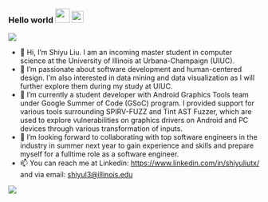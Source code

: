 ### Hello world <img src="https://github.com/TheDudeThatCode/TheDudeThatCode/raw/master/Assets/Hi.gif" style="max-width:100%;" width="29px"> <img src="https://raw.githubusercontent.com/TheDudeThatCode/TheDudeThatCode/master/Assets/Earth.gif" style="max-width:100%;" width="24px">
![](https://komarev.com/ghpvc/?username=sliu-UIUC)
- 👋 Hi, I’m Shiyu Liu. I am an incoming master student in computer science at the University of Illinois at Urbana-Champaign (UIUC). 
- 👀 I’m passionate about software development and human-centered design. I'm also interested in data mining and data visualization as I will further explore them during my study at UIUC.
- 🌱 I’m currently a student developer with Android Graphics Tools team under Google Summer of Code (GSoC) program. I provided support for various tools surrounding SPIRV-FUZZ and Tint AST Fuzzer, which are used to explore vulnerabilities on graphics drivers on Android and PC devices through various transformation of inputs.  
- 💞️ I’m looking forward to collaborating with top software engineers in the industry in summer next year to gain experience and skills and prepare myself for a fulltime role as a software engineer. 
- 📫 You can reach me at Linkedin: https://www.linkedin.com/in/shiyuliutx/
                    and via email: shiyul3@illinois.edu

![](https://github-readme-stats.vercel.app/api?username=sliu-UIUC&show_icons=true&theme=radical)

<!---
sliu-UIUC/sliu-UIUC is a ✨ special ✨ repository because its `README.md` (this file) appears on your GitHub profile.
You can click the Preview link to take a look at your changes.
--->
